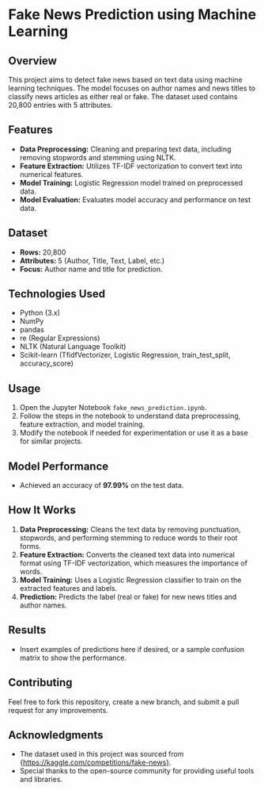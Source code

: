# Fake News Prediction using Machine Learning

## Overview
This project aims to detect fake news based on text data using machine learning techniques. The model focuses on author names and news titles to classify news articles as either real or fake. The dataset used contains 20,800 entries with 5 attributes.

## Features
- **Data Preprocessing:** Cleaning and preparing text data, including removing stopwords and stemming using NLTK.
- **Feature Extraction:** Utilizes TF-IDF vectorization to convert text into numerical features.
- **Model Training:** Logistic Regression model trained on preprocessed data.
- **Model Evaluation:** Evaluates model accuracy and performance on test data.

## Dataset
- **Rows:** 20,800
- **Attributes:** 5 (Author, Title, Text, Label, etc.)
- **Focus:** Author name and title for prediction.

## Technologies Used
- Python (3.x)
- NumPy
- pandas
- re (Regular Expressions)
- NLTK (Natural Language Toolkit)
- Scikit-learn (TfidfVectorizer, Logistic Regression, train_test_split, accuracy_score)

## Usage
1. Open the Jupyter Notebook `fake_news_prediction.ipynb`.
2. Follow the steps in the notebook to understand data preprocessing, feature extraction, and model training.
3. Modify the notebook if needed for experimentation or use it as a base for similar projects.

## Model Performance
- Achieved an accuracy of **97.99%** on the test data.

## How It Works
1. **Data Preprocessing:** Cleans the text data by removing punctuation, stopwords, and performing stemming to reduce words to their root forms.
2. **Feature Extraction:** Converts the cleaned text data into numerical format using TF-IDF vectorization, which measures the importance of words.
3. **Model Training:** Uses a Logistic Regression classifier to train on the extracted features and labels.
4. **Prediction:** Predicts the label (real or fake) for new news titles and author names.

## Results
- Insert examples of predictions here if desired, or a sample confusion matrix to show the performance.

## Contributing
Feel free to fork this repository, create a new branch, and submit a pull request for any improvements.

## Acknowledgments
- The dataset used in this project was sourced from {https://kaggle.com/competitions/fake-news}.
- Special thanks to the open-source community for providing useful tools and libraries.
